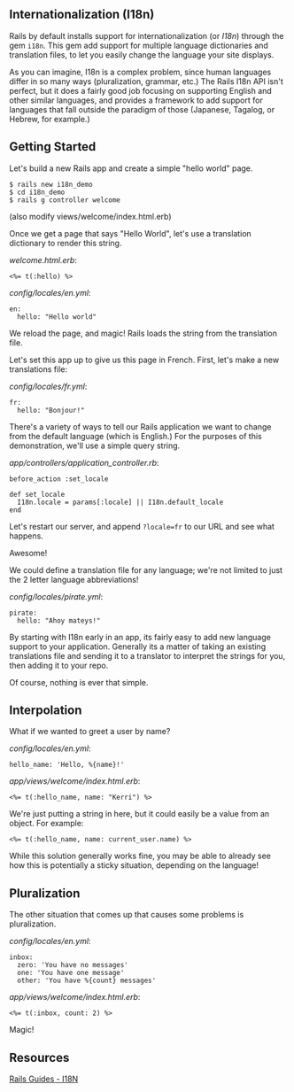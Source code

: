 Internationalization (I18n)
---------------------------

Rails by default installs support for internationalization (or *I18n*) through the gem `i18n`. This gem add support for multiple language dictionaries and translation files, to let you easily change the language your site displays.

As you can imagine, I18n is a complex problem, since human languages differ in so many ways (pluralization, grammar, etc.) The Rails I18n API isn't perfect, but it does a fairly good job focusing on supporting English and other similar languages, and provides a framework to add support for languages that fall outside the paradigm of those (Japanese, Tagalog, or Hebrew, for example.)

## Getting Started

Let's build a new Rails app and create a simple "hello world" page.

```
$ rails new i18n_demo
$ cd i18n_demo
$ rails g controller welcome
```
(also modify views/welcome/index.html.erb)

Once we get a page that says "Hello World", let's use a translation dictionary to render this string.

*welcome.html.erb*:
```erb
<%= t(:hello) %>
```

*config/locales/en.yml*:
```
en:
  hello: "Hello world"
```


We reload the page, and magic! Rails loads the string from the translation file. 

Let's set this app up to give us this page in French. First, let's make a new translations file:

*config/locales/fr.yml*:
```
fr:
  hello: "Bonjour!"
```

There's a variety of ways to tell our Rails application we want to change from the default language (which is English.) For the purposes of this demonstration, we'll use a simple query string. 

*app/controllers/application_controller.rb*:
```
before_action :set_locale

def set_locale
  I18n.locale = params[:locale] || I18n.default_locale
end
```

Let's restart our server, and append `?locale=fr` to our URL and see what happens.

Awesome!

We could define a translation file for any language; we're not limited to just the 2 letter language abbreviations!

*config/locales/pirate.yml*:
```
pirate:
  hello: "Ahoy mateys!"
```

By starting with I18n early in an app, its fairly easy to add new language support to your application. Generally its a matter of taking an existing translations file and sending it to a translator to interpret the strings for you, then adding it to your repo.

Of course, nothing is ever that simple.

## Interpolation

What if we wanted to greet a user by name?

*config/locales/en.yml*:
```
hello_name: 'Hello, %{name}!'
```

*app/views/welcome/index.html.erb*:
```
<%= t(:hello_name, name: "Kerri") %>
```

We're just putting a string in here, but it could easily be a value from an object. For example:

```
<%= t(:hello_name, name: current_user.name) %>
```

While this solution generally works fine, you may be able to already see how this is potentially a sticky situation, depending on the language!

## Pluralization

The other situation that comes up that causes some problems is pluralization.

*config/locales/en.yml*:
```
inbox:
  zero: 'You have no messages'
  one: 'You have one message'
  other: 'You have %{count} messages'
```

*app/views/welcome/index.html.erb*:
```
<%= t(:inbox, count: 2) %>
```

Magic!

## Resources

[Rails Guides - I18N](http://guides.rubyonrails.org/i18n.html)








